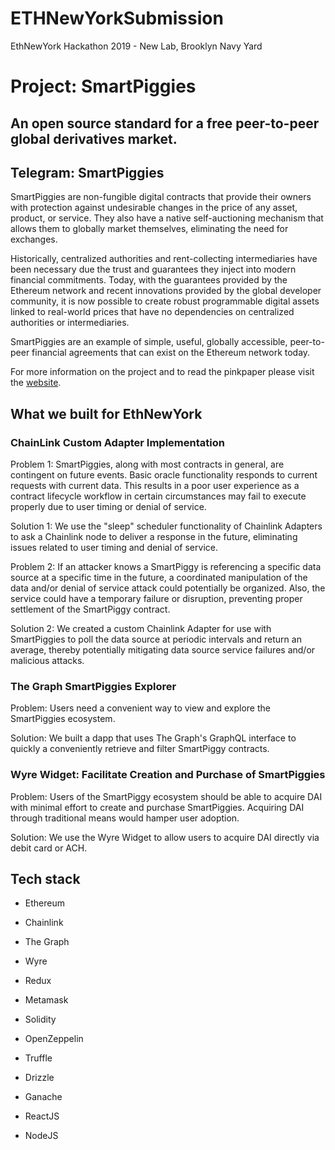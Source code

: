 # ETHNewYorkSubmission
EthNewYork Hackathon 2019 - New Lab, Brooklyn Navy Yard

# Project: SmartPiggies

An open source standard for a free peer-to-peer global derivatives market.
-
Telegram: SmartPiggies
-

SmartPiggies are non-fungible digital contracts that provide their owners with protection against undesirable changes in the price of any asset, product, or service. They also have a native self-auctioning mechanism that allows them to globally market themselves, eliminating the need for exchanges.

Historically, centralized authorities and rent-collecting intermediaries have been necessary due the trust and guarantees they inject into modern financial commitments. Today, with the guarantees provided by the Ethereum network and recent innovations provided by the global developer community, it is now possible to create robust programmable digital assets linked to real-world prices that have no dependencies on centralized authorities or intermediaries.

SmartPiggies are an example of simple, useful, globally accessible, peer-to-peer financial agreements that can exist on the Ethereum network today. 

For more information on the project and to read the pinkpaper please visit the [website](https://smartpiggies.com).


## What we built for EthNewYork


### ChainLink Custom Adapter Implementation

Problem 1: SmartPiggies, along with most contracts in general, are contingent on future events. Basic oracle functionality responds to current requests with current data. This results in a poor user experience as a contract lifecycle workflow in certain circumstances may fail to execute properly due to user timing or denial of service.

Solution 1: We use the "sleep" scheduler functionality of Chainlink Adapters to ask a Chainlink node to deliver a response in the future, eliminating issues related to user timing and denial of service.

Problem 2: If an attacker knows a SmartPiggy is referencing a specific data source at a specific time in the future, a coordinated manipulation of the data and/or denial of service attack could potentially be organized. Also, the service could have a temporary failure or disruption, preventing proper settlement of the SmartPiggy contract.

Solution 2: We created a custom Chainlink Adapter for use with SmartPiggies to poll the data source at periodic intervals and return an average, thereby potentially mitigating data source service failures and/or malicious attacks.

### The Graph SmartPiggies Explorer

Problem: Users need a convenient way to view and explore the SmartPiggies ecosystem.

Solution: We built a dapp that uses The Graph's GraphQL interface to quickly a conveniently retrieve and filter SmartPiggy contracts.

### Wyre Widget: Facilitate Creation and Purchase of SmartPiggies

Problem: Users of the SmartPiggy ecosystem should be able to acquire DAI with minimal effort to create and purchase SmartPiggies. Acquiring DAI through traditional means would hamper user adoption.

Solution: We use the Wyre Widget to allow users to acquire DAI directly via debit card or ACH.


## Tech stack

- Ethereum

- Chainlink

- The Graph

- Wyre

- Redux

- Metamask

- Solidity

- OpenZeppelin

- Truffle

- Drizzle

- Ganache

- ReactJS

- NodeJS




